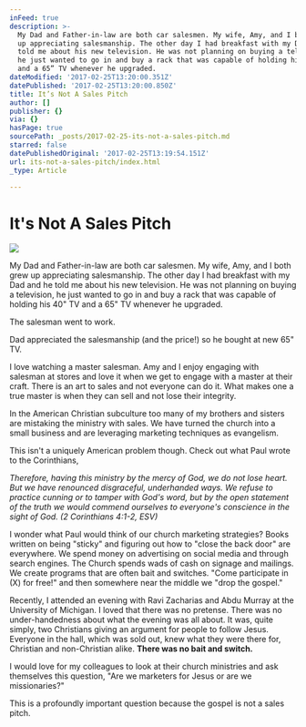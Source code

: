 ```yaml
---
inFeed: true
description: >-
  My Dad and Father-in-law are both car salesmen. My wife, Amy, and I both grew
  up appreciating salesmanship. The other day I had breakfast with my Dad and he
  told me about his new television. He was not planning on buying a television,
  he just wanted to go in and buy a rack that was capable of holding his 40” TV
  and a 65” TV whenever he upgraded. 
dateModified: '2017-02-25T13:20:00.351Z'
datePublished: '2017-02-25T13:20:00.850Z'
title: It’s Not A Sales Pitch
author: []
publisher: {}
via: {}
hasPage: true
sourcePath: _posts/2017-02-25-its-not-a-sales-pitch.md
starred: false
datePublishedOriginal: '2017-02-25T13:19:54.151Z'
url: its-not-a-sales-pitch/index.html
_type: Article

---
```

# It's Not A Sales Pitch
![](https://imgflo.herokuapp.com/graph/2b2431f8e7ba7b0/9979ddb769e455aa01e61e0ebd66258e/croprotate.jpg?cropheight=3263&cropwidth=3871&degrees=0&input=https%3A%2F%2Fthe-grid-user-content.s3-us-west-2.amazonaws.com%2F5c957430-d5b9-4c48-bed9-b2a06d1aa93e.jpg&x=0&y=0)

My Dad and Father-in-law are both car salesmen. My wife, Amy, and I both grew up appreciating salesmanship. The other day I had breakfast with my Dad and he told me about his new television. He was not planning on buying a television, he just wanted to go in and buy a rack that was capable of holding his 40" TV and a 65" TV whenever he upgraded. 

The salesman went to work. 

Dad appreciated the salesmanship (and the price!) so he bought at new 65" TV. 

I love watching a master salesman. Amy and I enjoy engaging with salesman at stores and love it when we get to engage with a master at their craft. There is an art to sales and not everyone can do it. What makes one a true master is when they can sell and not lose their integrity. 

In the American Christian subculture too many of my brothers and sisters are mistaking the ministry with sales. We have turned the church into a small business and are leveraging marketing techniques as evangelism. 

This isn't a uniquely American problem though. Check out what Paul wrote to the Corinthians, 

_Therefore, having this ministry by the mercy of God, we do not lose heart. But we have renounced disgraceful, underhanded ways. We refuse to practice cunning or to tamper with God's word, but by the open statement of the truth we would commend ourselves to everyone's conscience in the sight of God. (2 Corinthians 4:1-2, ESV)_

I wonder what Paul would think of our church marketing strategies? Books written on being "sticky" and figuring out how to "close the back door" are everywhere. We spend money on advertising on social media and through search engines. The Church spends wads of cash on signage and mailings. We create programs that are often bait and switches. "Come participate in (X) for free!" and then somewhere near the middle we "drop the gospel." 

Recently, I attended an evening with Ravi Zacharias and Abdu Murray at the University of Michigan. I loved that there was no pretense. There was no under-handedness about what the evening was all about. It was, quite simply, two Christians giving an argument for people to follow Jesus. Everyone in the hall, which was sold out, knew what they were there for, Christian and non-Christian alike. **There was no bait and switch.**

I would love for my colleagues to look at their church ministries and ask themselves this question, "Are we marketers for Jesus or are we missionaries?"

This is a profoundly important question because the gospel is not a sales pitch.